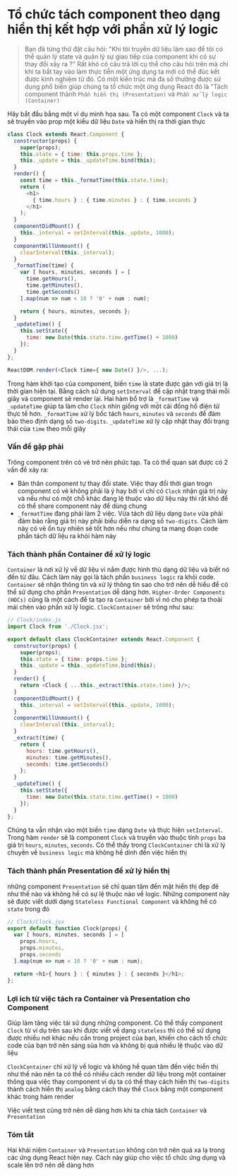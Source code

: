 # Tổ chức tách component theo dạng hiển thị kết hợp với phần xử lý logic
>Bạn đã từng thử đặt câu hỏi: "Khi tôi truyền dữ liệu làm sao để tôi có thể quản lý state và quản lý sự giao tiếp của component khi có sự thay đổi xảy ra ?"
>Rất khó có câu trả lời cụ thể cho câu hỏi trên mà chỉ khi ta bắt tay vào làm thực tiễn một ứng dụng ta mới có thể đúc kết được kinh nghiệm từ đó. Có một kiến trúc mà đa số thường được sử dụng phổ biến giúp chúng ta tổ chức một ứng dụng React đó là "Tách component thành `Phần hiển thị (Presentation)` và `Phần xử lý logic (Container)`

Hãy bắt đầu bằng một ví dụ minh họa sau. Ta có một component `Clock` và ta sẽ truyền vào prop một kiểu dữ liệu `Date` và hiển thị ra thời gian thực

```javascript
class Clock extends React.Component {
  constructor(props) {
    super(props);
    this.state = { time: this.props.time };
    this._update = this._updateTime.bind(this);
  }
  render() {
    const time = this._formatTime(this.state.time);
    return (
      <h1>
        { time.hours } : { time.minutes } : { time.seconds }
      </h1>
    );
  }
  componentDidMount() {
    this._interval = setInterval(this._update, 1000);
  }
  componentWillUnmount() {
    clearInterval(this._interval);
  }
  _formatTime(time) {
    var [ hours, minutes, seconds ] = [
      time.getHours(),
      time.getMinutes(),
      time.getSeconds()
    ].map(num => num < 10 ? '0' + num : num);

    return { hours, minutes, seconds };
  }
  _updateTime() {
    this.setState({
      time: new Date(this.state.time.getTime() + 1000)
    });
  }
};

ReactDOM.render(<Clock time={ new Date() }/>, ...);
```

Trong hàm khởi tạo của component, biến `time` là state được gán với giá trị là thời gian hiện tại. Bằng cách sử dụng `setInterval` để cập nhật trạng thái mỗi giây và component sẽ render lại. Hai hàm bổ trợ là `_formatTime` và `_updateTime` giúp ta làm cho `Clock` nhìn giống với một cái đồng hồ điện tử thực tế hơn. `_formatTime` xử lý bốc tách `hours`, `minutes` và `seconds` để đảm bảo theo định dạng số `two-digits`. `_updateTime` xử lý cập nhật thay đổi trạng thái của `time` theo mỗi giây

### Vấn đề gặp phải

Trông component trên có vẻ trở nên phức tạp. Ta có thể quan sát được có 2 vấn đề xảy ra:
- Bản thân component tự thay đổi state. Việc thay đổi thời gian trogn component có vẻ không phải là ý hay bởi vì chỉ có `Clock` nhận giá trị này và nếu như có một chỗ khác đang lệ thuộc vào dữ liệu này thì rất khó để có thể share component này để dùng chung
- `_formatTime` đang phải làm 2 việc. Vừa tách dữ liệu dạng `Date` vừa phải đảm bảo rằng giá trị này phải biểu diễn ra dạng số `two-digits`. Cách làm này có vẻ ổn tuy nhiên sẽ tốt hơn nếu như chúng ta mang đoạn code phần tách dữ liệu ra khỏi hàm này

### Tách thành phần Container để xử lý logic

`Container` là nơi xử lý về dữ liệu vì nắm được hình thù dạng dữ liệu và biết nó đến từ đâu. Cách làm này gọi là tách phần `business logic` ra khỏi code. `Container` sẽ nhận thông tin và xử lý thông tin sao cho trở nên dễ hiểu để có thể sử dụng cho phần `Presentation` dễ dàng hơn. `Higher-Order Components (HOCs)` cũng là một cách để ta tạo ra `Container` bởi vì nó cho phép ta thoải mái chèn vào phần xử lý logic. `ClockContainer` sẽ trông như sau:

```javascript
// Clock/index.js
import Clock from './Clock.jsx';

export default class ClockContainer extends React.Component {
  constructor(props) {
    super(props);
    this.state = { time: props.time };
    this._update = this._updateTime.bind(this);
  }
  render() {
    return <Clock { ...this._extract(this.state.time) }/>;
  }
  componentDidMount() {
    this._interval = setInterval(this._update, 1000);
  }
  componentWillUnmount() {
    clearInterval(this._interval);
  }
  _extract(time) {
    return {
      hours: time.getHours(),
      minutes: time.getMinutes(),
      seconds: time.getSeconds()
    };
  }
  _updateTime() {
    this.setState({
      time: new Date(this.state.time.getTime() + 1000)
    });
  }
};
```

Chúng ta vẫn nhận vào một biến `time` dạng `Date` và thực hiện `setInterval`. Trong hàm `render` sẽ là component `Clock` và truyền vào thuộc tính `props` ba giá trị `hours`, `minutes`, `seconds`. Có thể thấy trong `ClockContainer` chỉ là xử lý chuyên về `business logic` mà không hề dính đến việc hiển thị

### Tách thành phần Presentation để xử lý hiển thị

những component `Presentation` sẽ chỉ quan tâm đến mặt hiển thị đẹp đẽ như thế nào và không hề có sự lệ thuộc nào về logic. Những component này sẽ được viết dưới dạng `Stateless Functional Component` và không hề có `state` trong đó

```javascript
// Clock/Clock.jsx
export default function Clock(props) {
  var [ hours, minutes, seconds ] = [
    props.hours,
    props.minutes,
    props.seconds
  ].map(num => num < 10 ? '0' + num : num);

  return <h1>{ hours } : { minutes } : { seconds }</h1>;
};
```

### Lợi ích từ việc tách ra Container và Presentation cho Component

Giúp làm tăng việc tái sử dụng những component. Có thể thấy component `Clock` từ ví dụ trên sau khi được viết về dạng `stateless` thì có thể sử dụng được nhiều nơi khác nếu cần trong project của bạn, khiến cho cách tổ chức code của bạn trở nên sáng sủa hơn và không bị quá nhiều lệ thuộc vào dữ liệu

`ClockContainer` chỉ xử lý về logic và không hề quan tâm đến việc hiển thị như thế nào nên ta có thể có nhiều cách render dữ liệu trong một container thông qua việc thay component ví dụ ta có thể thay cách hiển thị `two-digits` thành cách hiển thị `analog` bằng cách thay thế `Clock` bằng một component khác trong hàm render

Việc viết test cũng trở nên dễ dàng hơn khi ta chia tách `Container` và `Presentation`

### Tóm tắt
Hai khái niệm `Container` và `Presentation` không còn trở nên quá xa lạ trong các ứng dụng React hiện nay. Cách này giúp cho việc tổ chức ứng dụng và scale lên trở nên dễ dàng hơn
